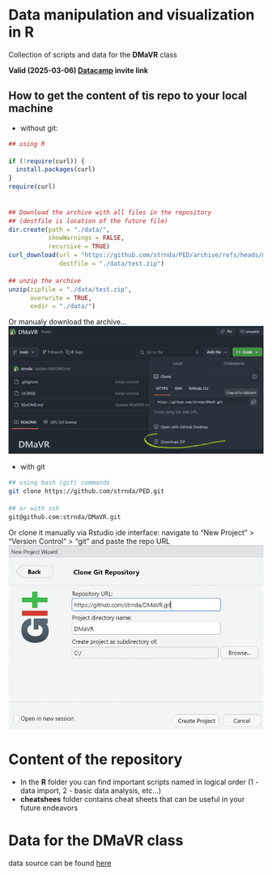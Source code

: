 
<!-- README.md is generated from README.Rmd. Please edit that file -->

# Data manipulation and visualization in R

Collection of scripts and data for the **DMaVR** class

**Valid (2025-03-06)
[Datacamp](https://www.datacamp.com/groups/shared_links/ccc4fb8cd007ffd95abe048c5325c5f2138f02ca0c13e1aa16ad6c077e532fdd)
invite link**

## How to get the content of tis repo to your local machine

- without git:

``` r
## using R

if (!require(curl)) {
  install.packages(curl)
}
require(curl)


## Download the archive with all files in the repository
## (destfile is location of the future file)
dir.create(path = "./data/",
           showWarnings = FALSE,
           recursive = TRUE)
curl_download(url = "https://github.com/strnda/PED/archive/refs/heads/main.zip", 
              destfile = "./data/test.zip")

## unzip the archive
unzip(zipfile = "./data/test.zip",
      overwrite = TRUE, 
      exdir = "./data/")
```

Or manualy download the archive… ![](figs/download.png)

- with git

``` bash
## using bash (git) commands
git clone https://github.com/strnda/PED.git

## or with ssh
git@github.com:strnda/DMaVR.git
```

Or clone it manually via Rstudio ide interface: navigate to “New
Project” \> “Version Control” \> “git” and paste the repo URL  
![](figs/git_repo_clone.png)

# Content of the repository

- In the **R** folder you can find important scripts named in logical
  order (1 - data import, 2 - basic data analysis, etc…)  
- **cheatshees** folder contains cheat sheets that can be useful in your
  future endeavors

# Data for the **DMaVR** class

data source can be found
[here](https://gdex.ucar.edu/dataset/camels/file.html)
